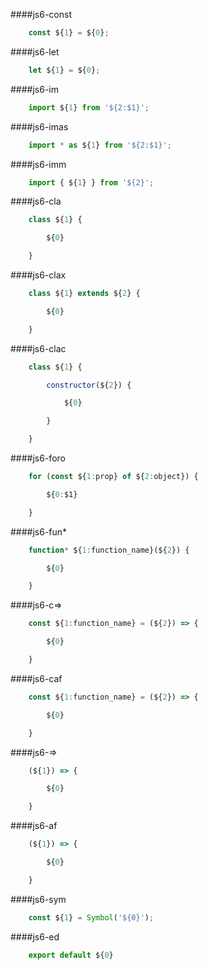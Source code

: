 ####js6-const
```javascript
    const ${1} = ${0};
```
####js6-let
```javascript
    let ${1} = ${0};
```
####js6-im
```javascript
    import ${1} from '${2:$1}';
```
####js6-imas
```javascript
    import * as ${1} from '${2:$1}';
```
####js6-imm
```javascript
    import { ${1} } from '${2}';
```
####js6-cla
```javascript
    class ${1} {

        ${0}

    }
```
####js6-clax
```javascript
    class ${1} extends ${2} {

        ${0}

    }
```
####js6-clac
```javascript
    class ${1} {

        constructor(${2}) {

            ${0}

        }

    }
```
####js6-foro
```javascript
    for (const ${1:prop} of ${2:object}) {

        ${0:$1}

    }
```
####js6-fun*
```javascript
    function* ${1:function_name}(${2}) {

        ${0}

    }
```
####js6-c=>
```javascript
    const ${1:function_name} = (${2}) => {

        ${0}

    }
```
####js6-caf
```javascript
    const ${1:function_name} = (${2}) => {

        ${0}

    }
```
####js6-=>
```javascript
    (${1}) => {

        ${0}

    }
```
####js6-af
```javascript
    (${1}) => {

        ${0}

    }
```
####js6-sym
```javascript
    const ${1} = Symbol('${0}');
```
####js6-ed
```javascript
    export default ${0}
```
